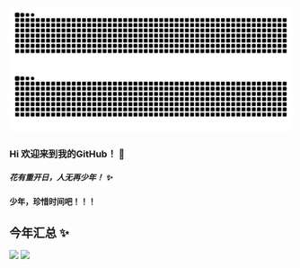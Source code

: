 ![暗色](https://raw.githubusercontent.com/WuDreamer/WuDreamer/output/github-contribution-grid-snake-dark.svg)
![HuiDBK's github activity graph](https://raw.githubusercontent.com/WuDreamer/WuDreamer/output/github-contribution-grid-snake.svg)
### Hi 欢迎来到我的GitHub！ 👋
##### 花有重开日，人无再少年！ ✨
#### 少年，珍惜时间吧！！！
<!--
**WuDreamer/WuDreamer** is a ✨ _special_ ✨ repository because its `README.md` (this file) appears on your GitHub profile.

Here are some ideas to get you started:

- 🔭 I’m currently working on ...
- 🌱 I’m currently learning ...
- 👯 I’m looking to collaborate on ...
- 🤔 I’m looking for help with ...
- 💬 Ask me about ...
- 📫 How to reach me: ...
- 😄 Pronouns: ...
- ⚡ Fun fact: ...
-->
## 今年汇总 ✨

<img align="" height="137px" src="https://github-readme-stats.vercel.app/api?username=WuDreamer&hide_title=true&hide_border=true&show_icons=true&include_all_commits=true&line_height=21&bg_color=0,EC6C6C,FFD479,FFFC79,73FA79&theme=graywhite&locale=cn" />   <img align="" height="137px" src="https://github-readme-stats.vercel.app/api/top-langs/?username=WuDreamer&hide_title=true&hide_border=true&layout=compact&bg_color=0,73FA79,73FDFF,D783FF&theme=graywhite&locale=cn" />
